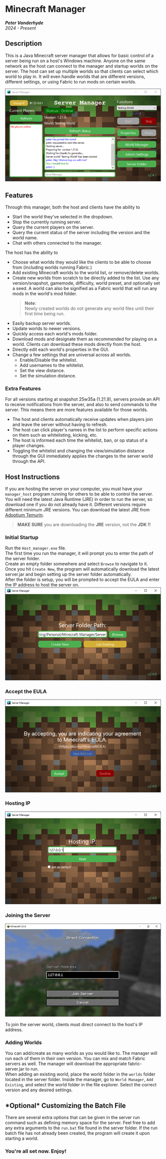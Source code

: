 # Minecraft Manager
***Peter Vanderhyde***  
*2024 - Present*

## Description
This is a Java Minecraft server manager that allows for basic control of a server being run on a host's Windows machine. Anyone on the same network as the host can connect to the manager and startup worlds on the server. The host can set up multiple worlds so that clients can select which world to play in. It will even handle worlds that are different versions, different settings, or using Fabric to run mods on certain worlds.
  
![Manager Window](Images/window.png)

## Features
Through this manager, both the host and clients have the ability to
- Start the world they've selected in the dropdown.
- Stop the currently running server.
- Query the current players on the server.
- Query the current status of the server including the version and the world name.
- Chat with others connected to the manager.
  
The host has the ability to
- Choose what worlds they would like the clients to be able to choose from (including worlds running Fabric.)
- Add existing Minecraft worlds to the world list, or remove/delete worlds.
- Create new worlds from scratch to be directly added to the list. Use any version/snapshot, gamemode, difficulty, world preset, and optionally set a seed. A world can also be signified as a Fabric world that will run any mods in the world's mod folder.
  > **Note**:  
  Newly created worlds do not generate any world files until their first time being run.
- Easily backup server worlds.
- Update worlds to newer versions.
- Quickly access each world's mods folder.
- Download mods and designate them as recommended for playing on a world. Clients can download these mods directly from the host.
- Directly edit each world's properties in the GUI.
- Change a few settings that are universal across all worlds.
  - Enable/Disable the whitelist.
  - Add usernames to the whitelist.
  - Set the view distance.
  - Set the simulation distance.

### Extra Features
For all versions starting at snapshot 25w35a (1.21.9), servers provide an API to receive notifications from the server, and also to send commands to the server. This means there are more features available for those worlds.
- The host and clients automatically receive updates when players join and leave the server without having to refresh.
- The host can click player's names in the list to perform specific actions on them such as whitelisting, kicking, etc.
- The host is informed each time the whitelist, ban, or op status of a player changes.
- Toggling the whitelist and changing the view/simulation distance through the GUI immediately applies the changes to the server world through the API.

## Host Instructions
If you are hosting the server on your computer, you must have your `manager_host` program running for others to be able to control the server. You will need the latest Java Runtime (JRE) in order to run the server, so download one if you do not already have it. Different versions require different minimum JRE versions. You can download the latest JRE from [Adoptium Temurin](https://www.adoptium.net/temurin/releases/).  
>**MAKE SURE** you are downloading the **JRE** version, not the **JDK !!**


### Initial Startup
Run the `Host_manager.exe` file.  
The first time you run the manager, it will prompt you to enter the path of the server folder.  
Create an empty folder somewhere and select `Browse` to navigate to it.  
Once you hit `Create New`, the program will automatically download the latest server.jar and begin setting up the server folder automatically.  
After the folder is setup, you will be prompted to accept the EULA and enter the IP address to host the server on.
![Server Path Prompt Image](Images/server_path.png)  

### Accept the EULA
![EULA Image](Images/eula.png)  
### Hosting IP
![IP Prompt Image](Images/ip.png)  

### Joining the Server
![Joining Image](Images/joining.PNG)  
  
To join the server world, clients must direct connect to the host's IP address.
  
### Adding Worlds
You can add/create as many worlds as you would like to. The manager will run each of them in their own version. You can mix and match Fabric servers as well. The manager will download the appropriate fabric-server.jar to run.  
When adding an existing world, place the world folder in the `worlds` folder located in the server folder. Inside the manager, go to `World Manager`, `Add Existing`, and select the world folder in the file explorer. Select the correct version and any desired settings.

## **\*Optional\* Customizing the Batch File**  
There are several extra options that can be given in the server run command such as defining memory space for the server. Feel free to add any extra arguments to the `run.bat` file found in the server folder. If the run batch file has not already been created, the program will create it upon starting a world. 

### You're all set now. Enjoy!
